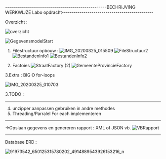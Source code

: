 ---------------------------------------------------BECHRIJVING WERKWIJZE Labo opdracht----------------------------------------------

Overzicht : 

![overzicht](https://user-images.githubusercontent.com/23512215/77491888-4d791f80-6e3f-11ea-840d-5a63fa2198bf.PNG)

![GegevensmodelStart](https://user-images.githubusercontent.com/23512215/77491838-2de1f700-6e3f-11ea-955c-d9f0e8fd3c86.PNG)

1. Filestructuur opbouw :
![IMG_20200325_015509](https://user-images.githubusercontent.com/23512215/77491418-fd4d8d80-6e3d-11ea-9c20-ec1102563519.jpg)
![FileStructuur2](https://user-images.githubusercontent.com/23512215/77854914-6726b800-71ed-11ea-8f5c-765215f40b09.jpg)
![BestandenInfo1](https://user-images.githubusercontent.com/23512215/77850316-f45c1380-71d1-11ea-9c0e-2ceb195e682a.jpg)
![BestandenInfo2](https://user-images.githubusercontent.com/23512215/77850319-f6be6d80-71d1-11ea-8297-c43063af25dc.jpg)

2. Factoies
![StraatFactory (2)](https://user-images.githubusercontent.com/23512215/77851748-0d1cf700-71db-11ea-9ef5-c3f6591ca851.jpg)
![GemeenteProvincieFactory](https://user-images.githubusercontent.com/23512215/77851681-b44d5e80-71da-11ea-9e73-14cd8c22689c.jpg)


3.Extra :
BIG O for-loops

![IMG_20200325_010703](https://user-images.githubusercontent.com/23512215/77491505-3ede3880-6e3e-11ea-8d97-42e6a2d1656a.jpg)

3.TODO :

--------------------------------------------------

4) unzipper aanpassen gebruiken in andre methodes
7) Threading/Parralel For each implementeren

--------------------------------------------------

->Opslaan gegevens en genereren rapport : XML of JSON
vb. 
![VBRapport](https://user-images.githubusercontent.com/23512215/77491973-8addad00-6e3f-11ea-967c-bf7c0ea5d444.PNG)

-----------------------------------------------------
Database
ERD :

![91973542_650125315780202_4914889543926153216_n](https://user-images.githubusercontent.com/23512215/78501573-3f3ed380-775c-11ea-9589-138af645b421.jpg)
